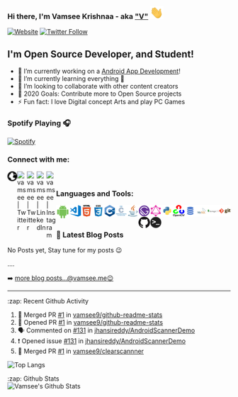 ### Hi there, I'm Vamsee Krishnaa - aka ["V"][website] <img src="https://raw.githubusercontent.com/vamsee9/vamsee9/master/wave.gif" width="30px">


[![Website](https://img.shields.io/website?label=vamsee.me&style=for-the-badge&url=https%3A%2F%2Fvamsee.me)](https://vamsee.me)
[![Twitter Follow](https://img.shields.io/twitter/follow/4n0n5urf?color=1DA1F2&logo=twitter&style=for-the-badge)](https://twitter.com/intent/follow?original_referer=https://github.com/4n0n5urf&screen_name=4n0n5urf)

## I'm Open Source Developer, and Student!

- 🔭 I’m currently working on a [Android App Development][website]!
- 🌱 I’m currently learning everything 🤣
- 👯 I’m looking to collaborate with other content creators
- 🥅 2020 Goals: Contribute more to Open Source projects
- ⚡ Fun fact: I love Digital concept Arts and play PC Games

### Spotify Playing 🎧
[![Spotify](https://novatorem.vamsee9.vercel.app/api/spotify)](https://open.spotify.com/user/krishv9?si=IXR1l0EoSAa85aR6SRpflg)


### Connect with me:

[<img align="left" alt="vamsee.me" width="22px" src="https://raw.githubusercontent.com/iconic/open-iconic/master/svg/globe.svg" />][website]
[<img align="left" alt="vamsee | Twitter" width="22px" src="https://cdn.jsdelivr.net/npm/simple-icons@v3/icons/telegram.svg" />][telegram]
[<img align="left" alt="vamsee | Twitter" width="22px" src="https://cdn.jsdelivr.net/npm/simple-icons@v3/icons/twitter.svg" />][twitter]
[<img align="left" alt="vamsee | LinkedIn" width="22px" src="https://cdn.jsdelivr.net/npm/simple-icons@v3/icons/linkedin.svg" />][linkedin]
[<img align="left" alt="vamsee | Instagram" width="22px" src="https://cdn.jsdelivr.net/npm/simple-icons@v3/icons/instagram.svg" />][instagram]

<br />

### Languages and Tools:

<img align="left" alt="Android" width="30px" src="https://raw.githubusercontent.com/github/explore/80688e429a7d4ef2fca1e82350fe8e3517d3494d/topics/android/android.png" />
<img align="left" alt="Visual Studio Code" width="26px" src="https://raw.githubusercontent.com/github/explore/80688e429a7d4ef2fca1e82350fe8e3517d3494d/topics/visual-studio-code/visual-studio-code.png" />
<img align="left" alt="HTML5" width="26px" src="https://raw.githubusercontent.com/github/explore/80688e429a7d4ef2fca1e82350fe8e3517d3494d/topics/html/html.png" />
<img align="left" alt="CSS3" width="26px" src="https://raw.githubusercontent.com/github/explore/80688e429a7d4ef2fca1e82350fe8e3517d3494d/topics/css/css.png" />
<img align="left" alt="c++" width="26px" src="https://raw.githubusercontent.com/github/explore/80688e429a7d4ef2fca1e82350fe8e3517d3494d/topics/cpp/cpp.png" />
<img align="left" alt="c" width="26px" src="https://raw.githubusercontent.com/github/explore/80688e429a7d4ef2fca1e82350fe8e3517d3494d/topics/c/c.png" />
<img align="left" alt="java" width="26px" src="https://raw.githubusercontent.com/github/explore/80688e429a7d4ef2fca1e82350fe8e3517d3494d/topics/java/java.png" />
<img align="left" alt="Gatsby" width="26px" src="https://raw.githubusercontent.com/github/explore/e94815998e4e0713912fed477a1f346ec04c3da2/topics/gatsby/gatsby.png" />
<img align="left" alt="GraphQL" width="26px" src="https://raw.githubusercontent.com/github/explore/80688e429a7d4ef2fca1e82350fe8e3517d3494d/topics/graphql/graphql.png" />
<img align="left" alt="python" width="26px" src="https://raw.githubusercontent.com/github/explore/80688e429a7d4ef2fca1e82350fe8e3517d3494d/topics/python/python.png" />
<img align="left" alt="OpenCV" width="26px" src="https://raw.githubusercontent.com/github/explore/361e2821e2dea67711cde99c9c40ed357061cf27/topics/opencv/opencv.png" />
<img align="left" alt="SQL" width="26px" src="https://raw.githubusercontent.com/github/explore/80688e429a7d4ef2fca1e82350fe8e3517d3494d/topics/sql/sql.png" />
<img align="left" alt="MySQL" width="26px" src="https://raw.githubusercontent.com/github/explore/80688e429a7d4ef2fca1e82350fe8e3517d3494d/topics/mysql/mysql.png" />
<img align="left" alt="MongoDB" width="26px" src="https://raw.githubusercontent.com/github/explore/80688e429a7d4ef2fca1e82350fe8e3517d3494d/topics/mongodb/mongodb.png" />
<img align="left" alt="Git" width="26px" src="https://raw.githubusercontent.com/github/explore/80688e429a7d4ef2fca1e82350fe8e3517d3494d/topics/git/git.png" />
<img align="left" alt="GitHub" width="26px" src="https://raw.githubusercontent.com/github/explore/78df643247d429f6cc873026c0622819ad797942/topics/github/github.png" />
<img align="left" alt="Terminal" width="26px" src="https://raw.githubusercontent.com/github/explore/80688e429a7d4ef2fca1e82350fe8e3517d3494d/topics/terminal/terminal.png" />

<br />
<br />


### 📕 Latest Blog Posts

<!-- BLOG-POST-LIST:START -->
No Posts yet, Stay tune for my posts 😉

....
<!-- BLOG-POST-LIST:END -->

➡️ [more blog posts...@vamsee.me😉](https://vamsee.me)

---

  <summary>:zap: Recent Github Activity</summary>
  
<!--START_SECTION:activity-->
1. 🎉 Merged PR [#1](https://github.com//vamsee9/github-readme-stats/pull/1) in [vamsee9/github-readme-stats](https://github.com//vamsee9/github-readme-stats)
2. 💪 Opened PR [#1](https://github.com//vamsee9/github-readme-stats/pull/1) in [vamsee9/github-readme-stats](https://github.com//vamsee9/github-readme-stats)
3. 🗣 Commented on [#131](https://github.com//jhansireddy/AndroidScannerDemo/issues/131) in [jhansireddy/AndroidScannerDemo](https://github.com//jhansireddy/AndroidScannerDemo)
4. ❗️ Opened issue [#131](https://github.com//jhansireddy/AndroidScannerDemo/issues/131) in [jhansireddy/AndroidScannerDemo](https://github.com//jhansireddy/AndroidScannerDemo)
5. 🎉 Merged PR [#1](https://github.com//vamsee9/clearscannner/pull/1) in [vamsee9/clearscannner](https://github.com//vamsee9/clearscannner)
<!--END_SECTION:activity-->
 
  ![Top Langs](https://github-readme-stats.vamsee9.vercel.app/api/top-langs/?username=vamsee9&layout=compact)

  <summary>:zap: Github Stats</summary>
  <img align="left" alt="Vamsee's Github Stats" src="https://github-readme-stats.vamsee9.vercel.app/api?username=vamsee9&show_icons=true&hide_border=true" />


[website]: https://vamsee.me
[telegram]: https://t.me/vamsee9
[twitter]: https://twitter.com/4n0n5urf
[instagram]: https://instagram.com/decodeguy
[linkedin]: https://linkedin.com/in/vamsee-krishnaa-8885911b1

